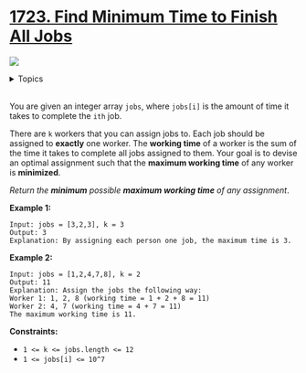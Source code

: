 # [1723. Find Minimum Time to Finish All Jobs](https://leetcode-cn.com/problems/find-minimum-time-to-finish-all-jobs/)

![](https://img.shields.io/badge/Difficulty-Hard-red.svg)

<details>
<summary>Topics</summary>

* [`Recursion`](https://leetcode-cn.com/tag/recursion/)
* [`Backtracking`](https://leetcode-cn.com/tag/backtracking/)

</details>
<br />

You are given an integer array `jobs`, where `jobs[i]` is the amount of time it takes to complete the `ith` job.

There are `k` workers that you can assign jobs to. Each job should be assigned to **exactly** one worker. The **working time** of a worker is the sum of the time it takes to complete all jobs assigned to them. Your goal is to devise an optimal assignment such that the **maximum working time** of any worker is **minimized**.

*Return the **minimum** possible **maximum working time** of any assignment*.

**Example 1:**

```
Input: jobs = [3,2,3], k = 3
Output: 3
Explanation: By assigning each person one job, the maximum time is 3.
```

**Example 2:**

```
Input: jobs = [1,2,4,7,8], k = 2
Output: 11
Explanation: Assign the jobs the following way:
Worker 1: 1, 2, 8 (working time = 1 + 2 + 8 = 11)
Worker 2: 4, 7 (working time = 4 + 7 = 11)
The maximum working time is 11.
```

**Constraints:**

 + `1 <= k <= jobs.length <= 12`
 + `1 <= jobs[i] <= 10^7`
